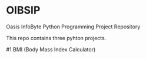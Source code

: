 # OIBSIP
Oasis InfoByte Python Programming Project Repository

This repo contains three pyhton projects.

#1 BMI (Body Mass Index Calculator)
